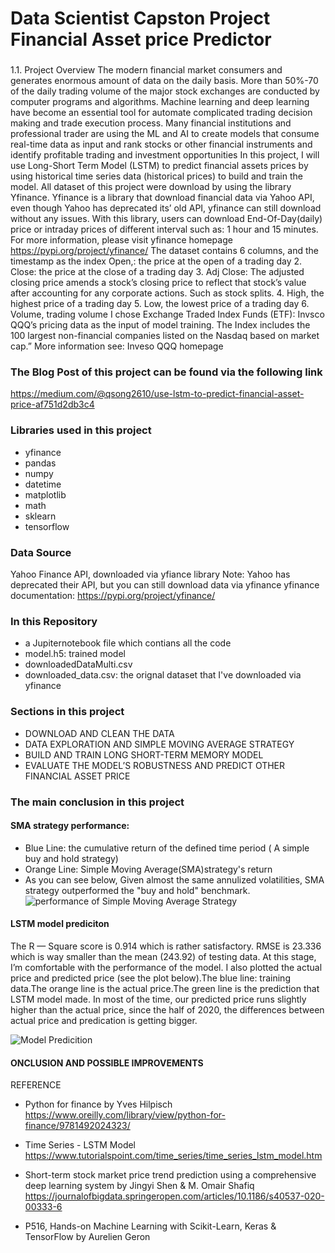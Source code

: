# Data Scientist Capston Project Financial Asset price Predictor

###
1.1. Project Overview
The modern financial market consumers and generates enormous amount of data on the daily basis. More than 50%-70 of the daily trading volume of the major stock exchanges are conducted by computer programs and algorithms. Machine learning and deep learning have become an essential tool for automate complicated trading decision making and trade execution process. Many financial institutions and professional trader are using the ML and AI to create models that consume real-time data as input and rank stocks or other financial instruments and identify profitable trading and investment opportunities
In this project, I will use Long-Short Term Model (LSTM) to predict financial assets prices by using historical time series data (historical prices) to build and train the model. All dataset of this project were download by using the library Yfinance. Yfinance is a library that download financial data via Yahoo API, even though Yahoo has deprecated its’ old API, yfinance can still download without any issues. With this library, users can download End-Of-Day(daily) price or intraday prices of different interval such as: 1 hour and 15 minutes. For more information, please visit yfinance homepage https://pypi.org/project/yfinance/
The dataset contains 6 columns, and the timestamp as the index
Open,: the price at the open of a trading day
2. Close: the price at the close of a trading day
3. Adj Close: The adjusted closing price amends a stock’s closing price to reflect that stock’s value after accounting for any corporate actions. Such as stock splits.
4. High, the highest price of a trading day
5. Low, the lowest price of a trading day
6. Volume, trading volume
I chose Exchange Traded Index Funds (ETF): Invsco QQQ’s pricing data as the input of model training. The Index includes the 100 largest non-financial companies listed on the Nasdaq based on market cap.” More information see: Inveso QQQ homepage

### The Blog Post of this project can be found via the following link
https://medium.com/@qsong2610/use-lstm-to-predict-financial-asset-price-af751d2db3c4

### Libraries used in this project

* yfinance 
* pandas 
* numpy 
* datetime 
* matplotlib
* math 
* sklearn
* tensorflow 

### Data Source 

Yahoo Finance API, downloaded via yfiance library 
Note: Yahoo has deprecated their API, but you can still download data via yfinance 
yfinance documentation: https://pypi.org/project/yfinance/

### In this Repository 

* a Jupiternotebook file which contians all the code
* model.h5: trained model 
* downloadedDataMulti.csv
* downloaded_data.csv: the orignal dataset that I've downloaded via yfinance

### Sections in this project 

* DOWNLOAD AND CLEAN THE DATA
* DATA EXPLORATION AND SIMPLE MOVING AVERAGE STRATEGY 
* BUILD AND TRAIN  LONG SHORT-TERM MEMORY MODEL 
* EVALUATE THE MODEL’S ROBUSTNESS AND  PREDICT OTHER  FINANCIAL ASSET PRICE



### The main conclusion in this project 
#### SMA strategy performance: 
* Blue Line: the cumulative return of the defined time period ( A simple buy and hold strategy)
* Orange Line: Simple Moving Average(SMA)strategy's return
* As you can see below, Given almost the same annulized volatilities, SMA strategy outperformed the "buy and hold" benchmark.
![performance of Simple Moving Average Strategy](https://images.squarespace-cdn.com/content/v1/5c193daf2971144ee8c71ea6/04db2290-2d18-4426-9200-89ba4355218a/download+%281%29.png?format=2500w)



#### LSTM model prediciton
The R — Square score is 0.914 which is rather satisfactory. RMSE is 23.336 which is way smaller than the mean (243.92) of testing data. At this stage, I’m comfortable with the performance of the model.
I also plotted the actual price and predicted price (see the plot below).The blue line: training data.The orange line is the actual price.The green line is the prediction that LSTM model made. In most of the time, our predicted price runs slightly higher than the actual price, since the half of 2020, the differences between actual price and predication is getting bigger.


![Model Predicition](https://miro.medium.com/max/1400/1*uHj9ToZOwMpLd4zWlesaww.png)


#### ONCLUSION AND POSSIBLE IMPROVEMENTS



REFERENCE
* Python for finance by Yves Hilpisch https://www.oreilly.com/library/view/python-for-finance/9781492024323/

* Time Series - LSTM Model https://www.tutorialspoint.com/time_series/time_series_lstm_model.htm

* Short-term stock market price trend prediction using a comprehensive deep learning system by Jingyi Shen & M. Omair Shafiq https://journalofbigdata.springeropen.com/articles/10.1186/s40537-020-00333-6

* P516, Hands-on Machine Learning with Scikit-Learn, Keras & TensorFlow by Aurelien Geron 
